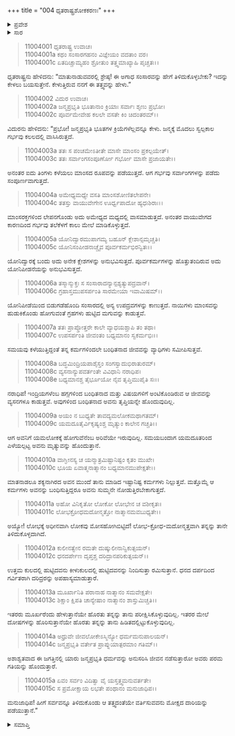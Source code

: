 +++
title = "004 ಧೃತರಾಷ್ಟ್ರಶೋಕಕರಣಃ"
+++

<details><summary>ಪ್ರವೇಶ</summary>


।।   ಓಂ ಓಂ ನಮೋ ನಾರಾಯಣಾಯ।।   ಶ್ರೀ ವೇದವ್ಯಾಸಾಯ ನಮಃ ।।

ಶ್ರೀ ಕೃಷ್ಣದ್ವೈಪಾಯನ ವೇದವ್ಯಾಸ ವಿರಚಿತ  

**ಶ್ರೀ ಮಹಾಭಾರತ**

**ಸ್ತ್ರೀ ಪರ್ವ**

**ವಿಶೋಕ ಪರ್ವ**

**ಅಧ್ಯಾಯ 4**

</details>

<details><summary>ಸಾರ</summary>

ಸಂಸಾರತತ್ತ್ವವನ್ನು ಹೇಳಿ ವಿದುರನು ಧೃತರಾಷ್ಟ್ರನನ್ನು ಸಂತವಿಸಿದುದು (1-15).


</details>


> 11004001 ಧೃತರಾಷ್ಟ್ರ ಉವಾಚ।  
11004001a ಕಥಂ ಸಂಸಾರಗಹನಂ ವಿಜ್ಞೇಯಂ ವದತಾಂ ವರ।  
11004001c ಏತದಿಚ್ಚಾಮ್ಯಹಂ ಶ್ರೋತುಂ ತತ್ತ್ವಮಾಖ್ಯಾಹಿ ಪೃಚ್ಚತಃ।।

ಧೃತರಾಷ್ಟ್ರನು ಹೇಳಿದನು: “ಮಾತುನಾಡುವವರಲ್ಲಿ ಶ್ರೇಷ್ಠ! ಈ ಅಗಾಧ ಸಂಸಾರವನ್ನು ಹೇಗೆ ತಿಳಿದುಕೊಳ್ಳಬೇಕು? ಇದನ್ನು ಕೇಳಲು ಬಯಸುತ್ತೇನೆ. ಕೇಳುತ್ತಿರುವ ನನಗೆ ಈ ತತ್ತ್ವವನ್ನು ಹೇಳು.”

> 11004002 ವಿದುರ ಉವಾಚ।  
11004002a ಜನ್ಮಪ್ರಭೃತಿ ಭೂತಾನಾಂ ಕ್ರಿಯಾಃ ಸರ್ವಾಃ ಶೃಣು ಪ್ರಭೋ।  
11004002c ಪೂರ್ವಮೇವೇಹ ಕಲಲೇ ವಸತೇ ಕಿಂ ಚಿದಂತರಮ್।।

ವಿದುರನು ಹೇಳಿದನು: “ಪ್ರಭೋ! ಜನ್ಮಪ್ರಭೃತಿ ಭೂತಗಳ ಕ್ರಿಯೆಗಳೆಲ್ಲವನ್ನೂ ಕೇಳು. ಜನ್ಮಕ್ಕೆ ಮೊದಲು ಸ್ವಲ್ಪಕಾಲ ಗರ್ಭವು ಕಲಲದಲ್ಲಿ ವಾಸಿಸಿರುತ್ತದೆ.

> 11004003a ತತಃ ಸ ಪಂಚಮೇಽತೀತೇ ಮಾಸೇ ಮಾಂಸಂ ಪ್ರಕಲ್ಪಯೇತ್।  
11004003c ತತಃ ಸರ್ವಾಂಗಸಂಪೂರ್ಣೋ ಗರ್ಭೋ ಮಾಸೇ ಪ್ರಜಾಯತೇ।।

ಅನಂತರ ಐದು ತಿಂಗಳು ಕಳೆಯಲು ಮಾಂಸದ ರೂಪವನ್ನು ಪಡೆಯುತ್ತದೆ. ಆಗ ಗರ್ಭವು ಸರ್ವಾಂಗಗಳನ್ನು ಪಡೆದು ಸಂಪೂರ್ಣವಾಗುತ್ತದೆ.

> 11004004a ಅಮೇಧ್ಯಮಧ್ಯೇ ವಸತಿ ಮಾಂಸಶೋಣಿತಲೇಪನೇ।  
11004004c ತತಸ್ತು ವಾಯುವೇಗೇನ ಊರ್ಧ್ವಪಾದೋ ಹ್ಯಧಃಶಿರಾಃ।।

ಮಾಂಸರಕ್ತಗಳಿಂದ ಲೇಪನಗೊಂಡು ಅದು ಅಮೇಧ್ಯದ ಮಧ್ಯದಲ್ಲಿ ವಾಸಮಾಡುತ್ತದೆ. ಅನಂತರ ವಾಯುವೇಗದ ಕಾರಣದಿಂದ ಗರ್ಭವು ತಲೆಕೆಳಗೆ ಕಾಲು ಮೇಲೆ ಮಾಡಿಕೊಳ್ಳುತ್ತದೆ.

> 11004005a ಯೋನಿದ್ವಾರಮುಪಾಗಮ್ಯ ಬಹೂನ್ ಕ್ಲೇಶಾನ್ಸಮೃಚ್ಚತಿ।  
11004005c ಯೋನಿಸಂಪೀಡನಾಚ್ಚೈವ ಪೂರ್ವಕರ್ಮಭಿರನ್ವಿತಃ।।

ಯೋನಿದ್ವಾರಕ್ಕೆ ಬಂದು ಅದು ಅನೇಕ ಕ್ಲೇಶಗಳನ್ನು ಅನುಭವಿಸುತ್ತದೆ. ಪೂರ್ವಕರ್ಮಗಳನ್ನು ಹೊತ್ತುತಂದಿರುವ ಅದು ಯೋನಿಪೀಡನೆಯನ್ನು ಅನುಭವಿಸುತ್ತದೆ.

> 11004006a ತಸ್ಮಾನ್ಮುಕ್ತಃ ಸ ಸಂಸಾರಾದನ್ಯಾನ್ಪಶ್ಯತ್ಯುಪದ್ರವಾನ್।  
11004006c ಗ್ರಹಾಸ್ತಮುಪಸರ್ಪಂತಿ ಸಾರಮೇಯಾ ಇವಾಮಿಷಮ್।।

ಯೋನಿಪೀಡೆಯಿಂದ ಬಿಡುಗಡೆಹೊಂದಿ ಸಂಸಾರದಲ್ಲಿ ಅನ್ಯ ಉಪದ್ರವಗಳನ್ನು ಕಾಣುತ್ತದೆ. ನಾಯಿಗಳು ಮಾಂಸವನ್ನು ಹುಡುಕಿಕೊಂಡು ಹೋಗುವಂತೆ ಗ್ರಹಗಳು ಹುಟ್ಟಿದ ಮಗುವನ್ನು ಕಾಡುತ್ತವೆ.

> 11004007a ತತಃ ಪ್ರಾಪ್ತೋತ್ತರೇ ಕಾಲೇ ವ್ಯಾಧಯಶ್ಚಾಪಿ ತಂ ತಥಾ।  
11004007c ಉಪಸರ್ಪಂತಿ ಜೀವಂತಂ ಬಧ್ಯಮಾನಂ ಸ್ವಕರ್ಮಭಿಃ।।

ಸಮಯವು ಕಳೆಯುತ್ತಿದ್ದಂತೆ ತನ್ನ ಕರ್ಮಗಳಿಂದಲೇ ಬಂಧಿತನಾದ ಜೀವವನ್ನು ವ್ಯಾಧಿಗಳು ಸಮೀಪಿಸುತ್ತವೆ.

> 11004008a ಬದ್ಧಮಿಂದ್ರಿಯಪಾಶೈಸ್ತಂ ಸಂಗಸ್ವಾದುಭಿರಾತುರಮ್।  
11004008c ವ್ಯಸನಾನ್ಯುಪವರ್ತಂತೇ ವಿವಿಧಾನಿ ನರಾಧಿಪ।  
11004008e ಬಧ್ಯಮಾನಶ್ಚ ತೈರ್ಭೂಯೋ ನೈವ ತೃಪ್ತಿಮುಪೈತಿ ಸಃ।।

ನರಾಧಿಪ! ಇಂದ್ರಿಯಗಳೆಂಬ ಹಗ್ಗಗಳಿಂದ ಬಂಧಿತನಾದ ಮತ್ತು ವಿಷಯಗಳಿಗೆ ಅಂಟಿಕೊಂಡಿರುವ ಆ ಜೀವವನ್ನು ವ್ಯಸನಗಳೂ ಕಾಡುತ್ತವೆ. ಅವುಗಳಿಂದ ಬಂಧಿತನಾದ ಅವನು ತೃಪ್ತಿಯನ್ನೇ ಹೊಂದುವುದಿಲ್ಲ.

> 11004009a ಅಯಂ ನ ಬುಧ್ಯತೇ ತಾವದ್ಯಮಲೋಕಮಥಾಗತಮ್।  
11004009c ಯಮದೂತೈರ್ವಿಕೃಷ್ಯಂಶ್ಚ ಮೃತ್ಯುಂ ಕಾಲೇನ ಗಚ್ಚತಿ।।

ಆಗ ಅವನಿಗೆ ಯಮಲೋಕಕ್ಕೆ ಹೋಗುವೆನೆಂಬ ಅರಿವೆಯೇ ಇರುವುದಿಲ್ಲ. ಸಮಯಬಂದಾಗ ಯಮದೂತರಿಂದ ಎಳೆಯಲ್ಪಟ್ಟ ಅವನು ಮೃತ್ಯುವನ್ನು ಹೊಂದುತ್ತಾನೆ.

> 11004010a ವಾಗ್ಘೀನಸ್ಯ ಚ ಯನ್ಮಾತ್ರಮಿಷ್ಟಾನಿಷ್ಟಂ ಕೃತಂ ಮುಖೇ।  
11004010c ಭೂಯ ಏವಾತ್ಮನಾತ್ಮಾನಂ ಬಧ್ಯಮಾನಮುಪೇಕ್ಷತೇ।।

ಮಾತನಾಡಲೂ ಶಕ್ಯನಾಗಿರದ ಅವನ ಮುಂದೆ ತಾನು ಮಾಡಿದ ಇಷ್ಟಾನಿಷ್ಟ ಕರ್ಮಗಳು ನಿಲ್ಲುತ್ತವೆ. ಮತ್ತೊಮ್ಮೆ ಆ ಕರ್ಮಗಳು ಅವನನ್ನು ಬಂಧಿಸುತ್ತಿದ್ದರೂ ಅವನು ಸುಮ್ಮನೇ ನೋಡುತ್ತಿರಬೇಕಾಗುತ್ತದೆ.

> 11004011a ಅಹೋ ವಿನಿಕೃತೋ ಲೋಕೋ ಲೋಭೇನ ಚ ವಶೀಕೃತಃ।  
11004011c ಲೋಭಕ್ರೋಧಮದೋನ್ಮತ್ತೋ ನಾತ್ಮಾನಮವಬುಧ್ಯತೇ।।

ಅಯ್ಯೋ! ಲೋಭಕ್ಕೆ ಅಧೀನವಾಗಿ ಲೋಕವು ಮೋಸಹೋಗಿಬಿಟ್ಟಿದೆ! ಲೋಭ-ಕ್ರೋಧ-ಮದೋನ್ಮತ್ತವಾಗಿ ತನ್ನನ್ನು ತಾನೇ ತಿಳಿದುಕೊಳ್ಳದಾಗಿದೆ.

> 11004012a ಕುಲೀನತ್ವೇನ ರಮತೇ ದುಷ್ಕುಲೀನಾನ್ವಿಕುತ್ಸಯನ್।  
11004012c ಧನದರ್ಪೇಣ ದೃಪ್ತಶ್ಚ ದರಿದ್ರಾನಪರಿಕುತ್ಸಯನ್।।

ಉತ್ತಮ ಕುಲದಲ್ಲಿ ಹುಟ್ಟಿದವನು ಕೀಳುಕುಲದಲ್ಲಿ ಹುಟ್ಟಿದವನನ್ನು ನಿಂದಿಸುತ್ತಾ ರಮಿಸುತ್ತಾನೆ. ಧನದ ದರ್ಪದಿಂದ ಗರ್ವಿತರಾಗಿ ದರಿದ್ರರನ್ನು ಅಪಹಾಸ್ಯಮಾಡುತ್ತಾರೆ.

> 11004013a ಮೂರ್ಖಾನಿತಿ ಪರಾನಾಹ ನಾತ್ಮಾನಂ ಸಮವೇಕ್ಷತೇ।  
11004013c ಶಿಕ್ಷಾಂ ಕ್ಷಿಪತಿ ಚಾನ್ಯೇಷಾಂ ನಾತ್ಮಾನಂ ಶಾಸ್ತುಮಿಚ್ಚತಿ।।

ಇತರರು ಮೂರ್ಖರೆಂದು ಹೇಳುತ್ತಾನೆಯೇ ಹೊರತು ತನ್ನನ್ನು ತಾನು ಪರೀಕ್ಷಿಸಿಕೊಳ್ಳುವುದಿಲ್ಲ. ಇತರರ ಮೇಲೆ ದೋಷಗಳನ್ನು ಹೊರಿಸುತ್ತಾನೆಯೇ ಹೊರತು ತನ್ನನ್ನು ತಾನು ಹಿಡಿತದಲ್ಲಿಟ್ಟುಕೊಳ್ಳುವುದಿಲ್ಲ.

> 11004014a ಅಧ್ರುವೇ ಜೀವಲೋಕೇಽಸ್ಮಿನ್ಯೋ ಧರ್ಮಮನುಪಾಲಯನ್।  
11004014c ಜನ್ಮಪ್ರಭೃತಿ ವರ್ತೇತ ಪ್ರಾಪ್ನುಯಾತ್ಪರಮಾಂ ಗತಿಮ್।।

ಅಶಾಶ್ವತವಾದ ಈ ಜಗತ್ತಿನಲ್ಲಿ ಯಾರು ಜನ್ಮಪ್ರಭೃತಿ ಧರ್ಮವನ್ನು ಅನುಸರಿಸಿ ಜೀವನ ನಡೆಸುತ್ತಾರೋ ಅವರು ಪರಮ ಗತಿಯನ್ನು ಹೊಂದುತ್ತಾರೆ.

> 11004015a ಏವಂ ಸರ್ವಂ ವಿದಿತ್ವಾ ವೈ ಯಸ್ತತ್ತ್ವಮನುವರ್ತತೇ।  
11004015c ಸ ಪ್ರಮೋಕ್ಷಾಯ ಲಭತೇ ಪಂಥಾನಂ ಮನುಜಾಧಿಪ।।

ಮನುಜಾಧಿಪ! ಹೀಗೆ ಸರ್ವವನ್ನೂ ತಿಳಿದುಕೊಂಡು ಆ ತತ್ತ್ವದಂತೆಯೇ ವರ್ತಿಸುವವನು ಮೋಕ್ಷದ ದಾರಿಯನ್ನು ಪಡೆಯುತ್ತಾನೆ.”


<details><summary>ಸಮಾಪ್ತಿ</summary>

ಇತಿ ಶ್ರೀಮಹಾಭಾರತೇ ಸ್ತ್ರೀಪರ್ವಣಿ ವಿಶೋಕಪರ್ವಣಿ ಧೃತರಾಷ್ಟ್ರಶೋಕಕರಣೇ ಚತುರ್ಥೋಽಧ್ಯಾಯಃ।।  
ಇದು ಶ್ರೀಮಹಾಭಾರತದಲ್ಲಿ ಸ್ತ್ರೀಪರ್ವದಲ್ಲಿ ವಿಶೋಕಪರ್ವದಲ್ಲಿ ಧೃತರಾಷ್ಟ್ರಶೋಕಕರಣ ಎನ್ನುವ ನಾಲ್ಕನೇ ಅಧ್ಯಾಯವು.

</details>
